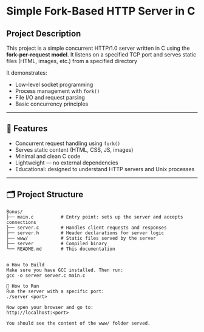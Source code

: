 # Simple Fork-Based HTTP Server in C

## Project Description

This project is a simple concurrent HTTP/1.0 server written in C using the **fork-per-request model**. It listens on a specified TCP port and serves static files (HTML, images, etc.) from a specified directory

It demonstrates:
- Low-level socket programming
- Process management with `fork()`
- File I/O and request parsing
- Basic concurrency principles
  
---

## 🚀 Features

- Concurrent request handling using `fork()`
- Serves static content (HTML, CSS, JS, images)
- Minimal and clean C code
- Lightweight — no external dependencies
- Educational: designed to understand HTTP servers and Unix processes

---

## 🗂️ Project Structure

```text
Bonus/
├── main.c          # Entry point: sets up the server and accepts connections
├── server.c        # Handles client requests and responses
├── server.h        # Header declarations for server logic
├── www/            # Static files served by the server
├── server          # Compiled binary
└── README.md       # This documentation


⚙️ How to Build
Make sure you have GCC installed. Then run:
gcc -o server server.c main.c

🚀 How to Run
Run the server with a specific port:
./server <port>

Now open your browser and go to:
http://localhost:<port>

You should see the content of the www/ folder served.
